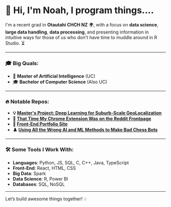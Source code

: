 # 👋 Hi, I'm Noah, I program things.... 

I'm a recent grad in **Otautahi CHCH NZ** 🌍, with a focus on **data science**, **large data handling**, **data processing**, and presenting information in intuitive ways for those of us who don't have time to muddle around in R Studio. ⏳

---

### 🎓 Big Quals:

- 🚀 **Master of Artificial Intelligence** (UC)  
- 🎓 **Bachelor of Computer Science** (Also UC)

---

### 🔥 Notable Repos:

- **💡 [Master's Project: Deep Learning for Suburb-Scale GeoLocalization](https://github.com/2of/Deep-Learning-City-Scale-GeoLocalization-Model)**  
- **🚀 [That Time My Chrome Extension Was on the Reddit Frontpage](https://github.com/2of/No-More-Marketplace-Chrome)**  
- **🎨 [Front-End Portfolio Site](https://github.com/2of/site)**  
- **♟️ [Using All the Wrong AI and ML Methods to Make Bad Chess Bots](Link)**  

---

### 🛠️ Some Tools I Work With:

- **Languages**: Python, JS, SQL, C, C++, Java, TypeScript  
- **Front-End**: React, HTML, CSS  
- **Big Data**: Spark  
- **Data Science**: R, Power BI  
- **Databases**: SQL, NoSQL  

---

Let’s build awesome things together! 💡
